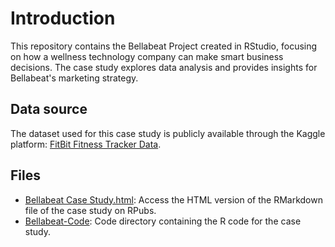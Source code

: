 # Introduction

This repository contains the Bellabeat Project created in RStudio, focusing on how a wellness technology company can make smart business decisions. The case study explores data analysis and provides insights for Bellabeat's marketing strategy.

## Data source

The dataset used for this case study is publicly available through the Kaggle platform: [FitBit Fitness Tracker Data](https://www.kaggle.com/datasets/arashnic/fitbit).

## Files

- [Bellabeat Case Study.html](https://rpubs.com/Alexander_Kalita/1041951): Access the HTML version of the RMarkdown file of the case study on RPubs.
- [Bellabeat-Code](https://github.com/Alexander-Kalita/Bellabeat-Case-study/blob/main/Bellabeat-Code): Code directory containing the R code for the case study.


